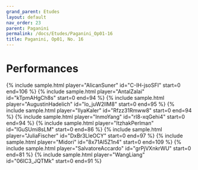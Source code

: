 ```yaml
---
grand_parent: Etudes
layout: default
nav_order: 23
parent: Paganini
permalink: /docs/Etudes/Paganini_Op01-16
title: Paganini, Op01, No. 16
---
```

# Performances
<div class="sample-container">
    {% include sample.html player="AlicanSuner" id="C-IH-jsoSFI" start=0 end=106 %}
    {% include sample.html player="AntalZalai" id="kTpmAHgCh8s" start=0 end=94 %}
    {% include sample.html player="AugustinHadelich" id="lo_juW2llM8" start=0 end=95 %}
    {% include sample.html player="IlyaKaler" id="Rfzz31Rmww8" start=0 end=94 %}
    {% include sample.html player="InmoYang" id="rI8-xqGehi4" start=0 end=94 %}
    {% include sample.html player="ItzhakPerlman" id="lGuSUmi8sLM" start=0 end=86 %}
    {% include sample.html player="JuliaFischer" id="DxBr3LleOCY" start=0 end=97 %}
    {% include sample.html player="Midori" id="8x71AI5Z1n4" start=0 end=109 %}
    {% include sample.html player="SalvatoreAccardo" id="grPjVXnkrWU" start=0 end=81 %}
    {% include sample.html player="WangLiang" id="06IC3_JQTMk" start=0 end=91 %}
</div>
